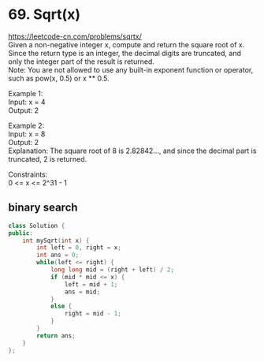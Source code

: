 # 69. Sqrt(x)
https://leetcode-cn.com/problems/sqrtx/  
Given a non-negative integer x, compute and return the square root of x.  
Since the return type is an integer, the decimal digits are truncated, and only the integer part of the result is returned.  
Note: You are not allowed to use any built-in exponent function or operator, such as pow(x, 0.5) or x ** 0.5.  

Example 1:  
Input: x = 4  
Output: 2  

Example 2:  
Input: x = 8  
Output: 2  
Explanation: The square root of 8 is 2.82842..., and since the decimal part is truncated, 2 is returned.  

Constraints:  
0 <= x <= 2^31 - 1

## binary search
``` cpp
class Solution {
public:
    int mySqrt(int x) {
        int left = 0, right = x;
        int ans = 0;
        while(left <= right) {
            long long mid = (right + left) / 2;
            if (mid * mid <= x) {
                left = mid + 1;
                ans = mid;
            }
            else {
                right = mid - 1;
            }
        }
        return ans;
    }
};
```
